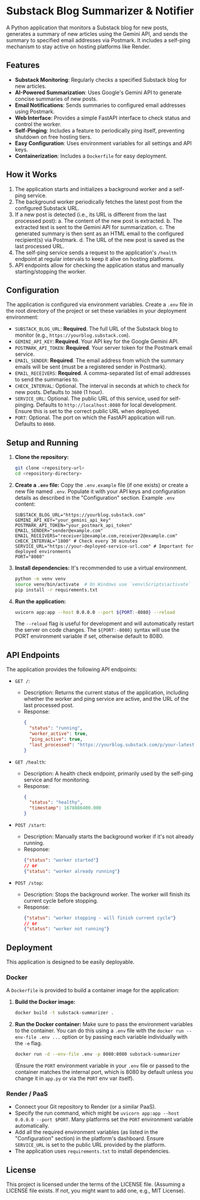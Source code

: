 # Substack Blog Summarizer & Notifier

A Python application that monitors a Substack blog for new posts, generates a summary of new articles using the Gemini API, and sends the summary to specified email addresses via Postmark. It includes a self-ping mechanism to stay active on hosting platforms like Render.

## Features

- **Substack Monitoring**: Regularly checks a specified Substack blog for new articles.
- **AI-Powered Summarization**: Uses Google's Gemini API to generate concise summaries of new posts.
- **Email Notifications**: Sends summaries to configured email addresses using Postmark.
- **Web Interface**: Provides a simple FastAPI interface to check status and control the worker.
- **Self-Pinging**: Includes a feature to periodically ping itself, preventing shutdown on free hosting tiers.
- **Easy Configuration**: Uses environment variables for all settings and API keys.
- **Containerization**: Includes a `Dockerfile` for easy deployment.

## How it Works

1.  The application starts and initializes a background worker and a self-ping service.
2.  The background worker periodically fetches the latest post from the configured Substack URL.
3.  If a new post is detected (i.e., its URL is different from the last processed post):
    a.  The content of the new post is extracted.
    b.  The extracted text is sent to the Gemini API for summarization.
    c.  The generated summary is then sent as an HTML email to the configured recipient(s) via Postmark.
    d.  The URL of the new post is saved as the last processed URL.
4.  The self-ping service sends a request to the application's `/health` endpoint at regular intervals to keep it alive on hosting platforms.
5.  API endpoints allow for checking the application status and manually starting/stopping the worker.

## Configuration

The application is configured via environment variables. Create a `.env` file in the root directory of the project or set these variables in your deployment environment:

-   `SUBSTACK_BLOG_URL`: **Required**. The full URL of the Substack blog to monitor (e.g., `https://yourblog.substack.com`).
-   `GEMINI_API_KEY`: **Required**. Your API key for the Google Gemini API.
-   `POSTMARK_API_TOKEN`: **Required**. Your server token for the Postmark email service.
-   `EMAIL_SENDER`: **Required**. The email address from which the summary emails will be sent (must be a registered sender in Postmark).
-   `EMAIL_RECEIVERS`: **Required**. A comma-separated list of email addresses to send the summaries to.
-   `CHECK_INTERVAL`: Optional. The interval in seconds at which to check for new posts. Defaults to `3600` (1 hour).
-   `SERVICE_URL`: Optional. The public URL of this service, used for self-pinging. Defaults to `http://localhost:8080` for local development. Ensure this is set to the correct public URL when deployed.
-   `PORT`: Optional. The port on which the FastAPI application will run. Defaults to `8080`.

## Setup and Running

1.  **Clone the repository:**
    ```bash
    git clone <repository-url>
    cd <repository-directory>
    ```

2.  **Create a `.env` file:**
    Copy the `.env.example` file (if one exists) or create a new file named `.env`. Populate it with your API keys and configuration details as described in the "Configuration" section.
    Example `.env` content:
    ```env
    SUBSTACK_BLOG_URL="https://yourblog.substack.com"
    GEMINI_API_KEY="your_gemini_api_key"
    POSTMARK_API_TOKEN="your_postmark_api_token"
    EMAIL_SENDER="sender@example.com"
    EMAIL_RECEIVERS="receiver1@example.com,receiver2@example.com"
    CHECK_INTERVAL="1800" # Check every 30 minutes
    SERVICE_URL="https://your-deployed-service-url.com" # Important for deployed environments
    PORT="8080"
    ```

3.  **Install dependencies:**
    It's recommended to use a virtual environment.
    ```bash
    python -m venv venv
    source venv/bin/activate  # On Windows use `venv\Scripts\activate`
    pip install -r requirements.txt
    ```

4.  **Run the application:**
    ```bash
    uvicorn app:app --host 0.0.0.0 --port ${PORT:-8080} --reload
    ```
    The `--reload` flag is useful for development and will automatically restart the server on code changes. The `${PORT:-8080}` syntax will use the PORT environment variable if set, otherwise default to 8080.

## API Endpoints

The application provides the following API endpoints:

-   `GET /`:
    -   Description: Returns the current status of the application, including whether the worker and ping service are active, and the URL of the last processed post.
    -   Response:
        ```json
        {
          "status": "running",
          "worker_active": true,
          "ping_active": true,
          "last_processed": "https://yourblog.substack.com/p/your-latest-post"
        }
        ```

-   `GET /health`:
    -   Description: A health check endpoint, primarily used by the self-ping service and for monitoring.
    -   Response:
        ```json
        {
          "status": "healthy",
          "timestamp": 1678886400.000
        }
        ```

-   `POST /start`:
    -   Description: Manually starts the background worker if it's not already running.
    -   Response:
        ```json
        {"status": "worker started"} 
        // or
        {"status": "worker already running"}
        ```

-   `POST /stop`:
    -   Description: Stops the background worker. The worker will finish its current cycle before stopping.
    -   Response:
        ```json
        {"status": "worker stopping - will finish current cycle"}
        // or
        {"status": "worker not running"}
        ```

## Deployment

This application is designed to be easily deployable.

### Docker

A `Dockerfile` is provided to build a container image for the application:

1.  **Build the Docker image:**
    ```bash
    docker build -t substack-summarizer .
    ```

2.  **Run the Docker container:**
    Make sure to pass the environment variables to the container. You can do this using a `.env` file with the `docker run --env-file .env ...` option or by passing each variable individually with the `-e` flag.
    ```bash
    docker run -d --env-file .env -p 8080:8080 substack-summarizer 
    ```
    (Ensure the `PORT` environment variable in your `.env` file or passed to the container matches the internal port, which is 8080 by default unless you change it in `app.py` or via the `PORT` env var itself).

### Render / PaaS

-   Connect your Git repository to Render (or a similar PaaS).
-   Specify the run command, which might be `uvicorn app:app --host 0.0.0.0 --port $PORT`. Many platforms set the `PORT` environment variable automatically.
-   Add all the required environment variables (as listed in the "Configuration" section) in the platform's dashboard. Ensure `SERVICE_URL` is set to the public URL provided by the platform.
-   The application uses `requirements.txt` to install dependencies.

## License

This project is licensed under the terms of the LICENSE file. (Assuming a LICENSE file exists. If not, you might want to add one, e.g., MIT License).
